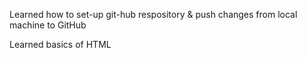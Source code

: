 Learned how to set-up git-hub respository & push changes from local machine to GitHub

Learned basics of HTML
